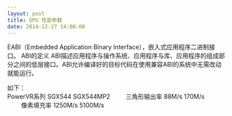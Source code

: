 ```yaml
---
layout: post
title: GPU 性能参数
date: 2014-12-27 14:00:00
---
```


EABI（Embedded Application Binary Interface），嵌入式应用程序二进制接口。
ABI的定义
ABI描述应用程序与操作系统、应用程序与库、应用程序的组成部分之间的低层接口。ABI允许编译好的目标代码在使用兼容ABI的系统中无需改动就能运行。

如下：<br/>
PowerVR系列	SGX544	SGX544MP2	　　
三角形输出率	88M/s 170M/s	　　
像素填充率	1250M/s 5100M/s
